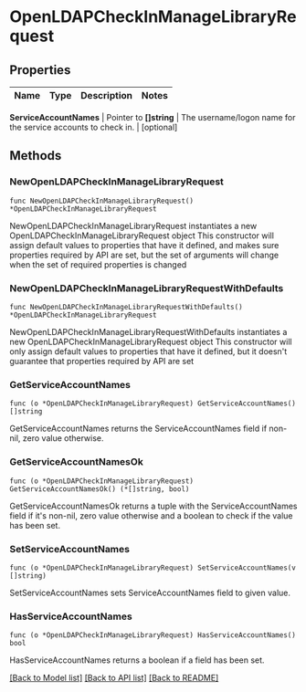 # OpenLDAPCheckInManageLibraryRequest


## Properties

Name | Type | Description | Notes
------------ | ------------- | ------------- | -------------


**ServiceAccountNames** | Pointer to **[]string** | The username/logon name for the service accounts to check in. | [optional] 



## Methods


### NewOpenLDAPCheckInManageLibraryRequest

`func NewOpenLDAPCheckInManageLibraryRequest() *OpenLDAPCheckInManageLibraryRequest`

NewOpenLDAPCheckInManageLibraryRequest instantiates a new OpenLDAPCheckInManageLibraryRequest object
This constructor will assign default values to properties that have it defined,
and makes sure properties required by API are set, but the set of arguments
will change when the set of required properties is changed

### NewOpenLDAPCheckInManageLibraryRequestWithDefaults

`func NewOpenLDAPCheckInManageLibraryRequestWithDefaults() *OpenLDAPCheckInManageLibraryRequest`

NewOpenLDAPCheckInManageLibraryRequestWithDefaults instantiates a new OpenLDAPCheckInManageLibraryRequest object
This constructor will only assign default values to properties that have it defined,
but it doesn't guarantee that properties required by API are set


### GetServiceAccountNames

`func (o *OpenLDAPCheckInManageLibraryRequest) GetServiceAccountNames() []string`

GetServiceAccountNames returns the ServiceAccountNames field if non-nil, zero value otherwise.

### GetServiceAccountNamesOk

`func (o *OpenLDAPCheckInManageLibraryRequest) GetServiceAccountNamesOk() (*[]string, bool)`

GetServiceAccountNamesOk returns a tuple with the ServiceAccountNames field if it's non-nil, zero value otherwise
and a boolean to check if the value has been set.

### SetServiceAccountNames

`func (o *OpenLDAPCheckInManageLibraryRequest) SetServiceAccountNames(v []string)`

SetServiceAccountNames sets ServiceAccountNames field to given value.


### HasServiceAccountNames

`func (o *OpenLDAPCheckInManageLibraryRequest) HasServiceAccountNames() bool`

HasServiceAccountNames returns a boolean if a field has been set.









[[Back to Model list]](../README.md#documentation-for-models) [[Back to API list]](../README.md#documentation-for-api-endpoints) [[Back to README]](../README.md)


